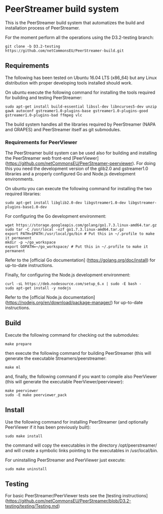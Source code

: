 PeerStreamer build system
===========================

This is the PeerStreamer build system that automatizes the build and installation
process of PeerStreamer.

For the moment perform all the operations using the D3.2-testing branch:

`git clone -b D3.2-testing
https://github.com/netCommonsEU/PeerStreamer-build.git`

## Requirements

The following has been tested on Ubuntu 16.04 LTS (x86_64) but any Linux
distribution with proper developing tools installed should work.

On ubuntu execute the following command for installing the tools required for
building and testing PeerStreamer:

`sudo apt-get install build-essential libssl-dev libncurses5-dev unzip gawk
autoconf gstreamer1.0-plugins-base gstreamer1.0-plugins-good
gstreamer1.0-plugins-bad ffmpeg vlc`

The build system handles all the libraries required by PeerStreamer (NAPA and
GRAPES) and PeerStreamer itself as git submodules.

### Requirements for PeerViewer

The PeerStreamer build system can be used also for building and installing the
PeerStreamer web front-end [PeerViewer]
(https://github.com/netCommonsEU/PeerStreamer-peerviewer). For doing this you
need the development version of the glib2.0 and gstreamer1.0 libraries and a
properly configured Go and Node.js development environments.

On ubuntu you can execute the following command for installing the two required
libraries:

`sudo apt-get install libglib2.0-dev libgstreamer1.0-dev libgstreamer-plugins-base1.0-dev`

For configuring the Go development environment:

```
wget https://storage.googleapis.com/golang/go1.7.3.linux-amd64.tar.gz
sudo tar -C /usr/local -xzf go1.7.3.linux-amd64.tar.gz
export PATH=$PATH:/usr/local/go/bin # Put this in ~/.profile to make it permanent
mkdir -p ~/go_workspace
export GOPATH=~/go_workspace/ # Put this in ~/.profile to make it permanent 
```

Refer to the [official Go documentation]
(https://golang.org/doc/install) for up-to-date instructions.

Finally, for configuring the Node.js development environment:

```
curl -sL https://deb.nodesource.com/setup_6.x | sudo -E bash -
sudo apt-get install -y nodejs
```

Refer to the [official Node.js documentation]
(https://nodejs.org/en/download/package-manager/) for up-to-date instructions.


## Build

Execute the following command for checking out the submodules:

`make prepare`

then execute the following command for building PeerStreamer (this will generate
the executable Streamers/peerstreamer:

`make ml`

and, finally, the following command if you want to compile also PeerViewer (this
will generate the executable PeerViewer/peerviewer):

```
make peerviewer
sudo -E make peerviewer_pack
```

## Install

Use the following command for installing PeerStreamer (and optionally PeerViewer
if it has been previously built):

`sudo make install`

the command will copy the executables in the directory /opt/peerstreamer/ and
will create a symbolic links pointing to the executables in
/usr/local/bin.

For uninstalling PeerStreamer and PeerViewer just execute:

`sudo make uninstall`

## Testing

For basic PeerStreamer/PeerViewer tests see the [testing instructions]
(https://github.com/netCommonsEU/PeerStreamer/blob/D3.2-testing/testing/Testing.md)
